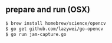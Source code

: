 ## prepare and run (OSX)
```sh
$ brew install homebrew/science/opencv
$ go get github.com/lazywei/go-opencv
$ go run jam-capture.go
```
